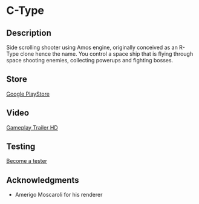 # C-Type

## Description

Side scrolling shooter using Amos engine, originally conceived as an R-Type clone hence the name. 
You control a space ship that is flying through space shooting enemies, collecting powerups and fighting bosses.

## Store
[Google PlayStore](https://play.google.com/store/apps/details?id=com.ctype)

## Video
[Gameplay Trailer HD](https://www.youtube.com/watch?v=kixFrAAmXPs)

## Testing
[Become a tester](https://play.google.com/apps/testing/com.ctype)

## Acknowledgments

* Amerigo Moscaroli for his renderer

